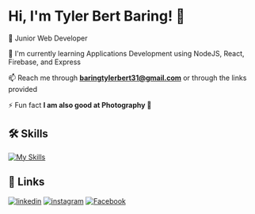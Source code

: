 
# Hi, I'm Tyler Bert Baring! 👋


🚀  Junior Web Developer

🧠 I'm currently learning Applications Development using NodeJS, React, Firebase, and Express

📫 Reach me through **baringtylerbert31@gmail.com** or through the links provided

⚡️ Fun fact **I am also good at Photography 📸**




## 🛠 Skills

[![My Skills](https://skillicons.dev/icons?i=html,css,nextjs,ts,js,nodejs,npm,yarn,vercel,react,vite,express,php,prisma,postgres,mysql,firebase,mongodb,supabase,sqlite,redis,postman,docker,github,bootstrap,tailwind,materialui,vscode,linkedin,instagram,twitter,github,git,discord,c,ae,pr)](https://skillicons.dev)

## 🔗 Links
[![linkedin](https://img.shields.io/badge/linkedin-0A66C2?style=for-the-badge&logo=linkedin&logoColor=white)](https://www.linkedin.com/in/tyler-bert-baring-156464270/?original_referer=)
[![instagram](https://img.shields.io/badge/instagram-E1306C?style=for-the-badge&logo=instagram&logoColor=white)](https://www.instagram.com/tylerbert31/)
[![Facebook](https://img.shields.io/badge/facebook-1DA1F2?style=for-the-badge&logo=facebook&logoColor=white)](https://www.facebook.com/tylerbertbaring)
